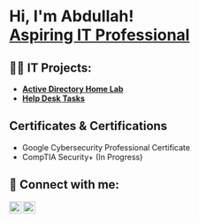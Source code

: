 <h1>Hi, I'm Abdullah! <br/><a href="https://github.com/Ab-Shakoor">Aspiring IT Professional</a>
<h2>👨‍💻 IT Projects:</h2>

- <b>[Active Directory Home Lab](https://github.com/Ab-Shakoor/Active-Directory-Lab)</b>
- <b>[Help Desk Tasks](https://github.com/Ab-Shakoor/ad-helpdesk-tasks)</b>

<h2>Certificates & Certifications</h2>

- Google Cybersecurity Professional Certificate
- CompTIA Security+ (In Progress)

<h2> 🤳 Connect with me:</h2>

[<img align="left" alt="AbdullahShakoor | LinkedIn" width="22px" src="https://cdn.jsdelivr.net/npm/simple-icons@v3/icons/linkedin.svg" />][linkedin]
[<img align="left" alt="AbdullahShakoor | Instagram" width="22px" src="https://cdn.jsdelivr.net/npm/simple-icons@v3/icons/instagram.svg" />][instagram]

[instagram]: https://www.instagram.com/
[linkedin]: https://linkedin.com/in/

<!--
**joshmadakor1/joshmadakor1** is a ✨ _special_ ✨ repository because its `README.md` (this file) appears on your GitHub profile.

Here are some ideas to get you started:

- 🔭 I’m currently working on ...
- 🌱 I’m currently learning ...
- 👯 I’m looking to collaborate on ...
- 🤔 I’m looking for help with ...
- 💬 Ask me about ...
- 📫 How to reach me: ...
- 😄 Pronouns: ...
- ⚡ Fun fact: ...
-->
